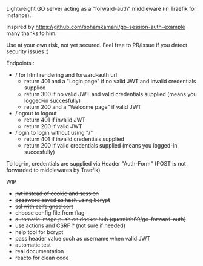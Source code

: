 Lightweight GO server acting as a "forward-auth" middleware (in Traefik for instance).

Inspired by https://github.com/sohamkamani/go-session-auth-example many thanks to him.

Use at your own risk, not yet secured. Feel free to PR/Issue if you detect security issues :)

Endpoints :
- / for html rendering and forward-auth url 
  - return 401 and a "Login page" if no valid JWT and invalid credentials supplied
  - return 300 if no valid JWT and valid credentials supplied (means you logged-in succesfully)
  - return 200 and a "Welcome <user> page" if valid JWT
- /logout to logout
  - return 401 if invalid JWT
  - return 200 if valid JWT
- /login to login without using "/"
  - return 401 if invalid credentials supplied
  - return 200 if valid credentials supplied (means you logged-in succesfully)

To log-in, credentials are supplied via Header "Auth-Form" (POST is not forwarded to middlewares by Traefik)

WIP
- ~~jwt instead of cookie and session~~
- ~~password saved as hash using bcrypt~~
- ~~ssl with selfsigned cert~~
- ~~choose config file from flag~~
- ~~automatic image push on docker hub (quentinb69/go-forward-auth)~~
- use actions and CSRF ? (not sure if needed)
- help tool for bcrypt
- pass header value such as username when valid JWT
- automatic test
- real documentation
- reacto for clean code
